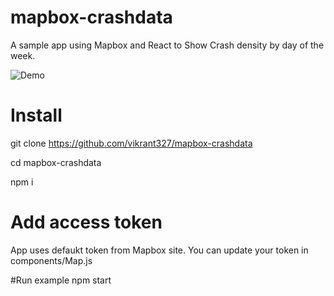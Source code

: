 # mapbox-crashdata
A sample app using Mapbox and React to Show Crash density by day of the week.

![Demo](https://user-images.githubusercontent.com/6988224/104333589-0be16000-54b7-11eb-8b7f-3056a6b1f545.gif)


# Install
git clone https://github.com/vikrant327/mapbox-crashdata 

cd mapbox-crashdata

npm i

# Add access token
App uses defaukt token from Mapbox site. You can update your token in components/Map.js 

#Run example
npm start

